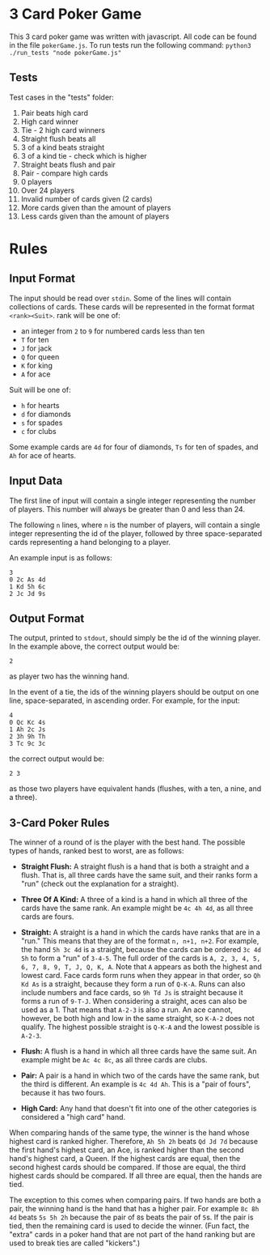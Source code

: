 # 3 Card Poker Game

This 3 card poker game was written with javascript. All code can be found in the file `pokerGame.js`.
To run tests run the following command:
`python3 ./run_tests "node pokerGame.js"`

## Tests

Test cases in the "tests" folder:

1. Pair beats high card
2. High card winner
3. Tie - 2 high card winners
4. Straight flush beats all
5. 3 of a kind beats straight
6. 3 of a kind tie - check which is higher
7. Straight beats flush and pair
8. Pair - compare high cards
9. 0 players
10. Over 24 players
11. Invalid number of cards given (2 cards)
12. More cards given than the amount of players
13. Less cards given than the amount of players

# Rules

## Input Format

The input should be read over `stdin`. Some of the lines will contain collections of cards. These cards will be represented in the format format `<rank><Suit>`. rank will be one of:

- an integer from `2` to `9` for numbered cards less than ten
- `T` for ten
- `J` for jack
- `Q` for queen
- `K` for king
- `A` for ace

Suit will be one of:

- `h` for hearts
- `d` for diamonds
- `s` for spades
- `c` for clubs

Some example cards are `4d` for four of diamonds, `Ts` for ten of spades, and `Ah` for ace of hearts.

## Input Data

The first line of input will contain a single integer representing the number of players. This number will always be greater than 0 and less than 24.

The following `n` lines, where `n` is the number of players, will contain a single integer representing the id of the player, followed by three space-separated cards representing a hand belonging to a player.

An example input is as follows:

```
3
0 2c As 4d
1 Kd 5h 6c
2 Jc Jd 9s
```

## Output Format

The output, printed to `stdout`, should simply be the id of the winning player. In the example above, the correct output would be:

```
2
```

as player two has the winning hand.

In the event of a tie, the ids of the winning players should be output on one line, space-separated, in ascending order. For example, for the input:

```
4
0 Qc Kc 4s
1 Ah 2c Js
2 3h 9h Th
3 Tc 9c 3c
```

the correct output would be:

```
2 3
```

as those two players have equivalent hands (flushes, with a ten, a nine, and a three).

## 3-Card Poker Rules

The winner of a round of is the player with the best hand. The possible types of hands, ranked best to worst, are as follows:

- **Straight Flush:** A straight flush is a hand that is both a straight and a flush. That is, all three cards have the same suit, and their ranks form a "run" (check out the explanation for a straight).

- **Three Of A Kind:** A three of a kind is a hand in which all three of the cards have the same rank. An example might be `4c 4h 4d`, as all three cards are fours.

- **Straight:** A straight is a hand in which the cards have ranks that are in a "run." This means that they are of the format `n, n+1, n+2`. For example, the hand `5h 3c 4d` is a straight, because the cards can be ordered `3c 4d 5h` to form a "run" of `3-4-5`. The full order of the cards is `A, 2, 3, 4, 5, 6, 7, 8, 9, T, J, Q, K, A`. Note that `A` appears as both the highest and lowest card. Face cards form runs when they appear in that order, so `Qh Kd As` is a straight, because they form a run of `Q-K-A`. Runs can also include numbers and face cards, so `9h Td Js` is straight because it forms a run of `9-T-J`. When considering a straight, aces can also be used as a 1. That means that `A-2-3` is also a run. An ace cannot, however, be both high and low in the same straight, so `K-A-2` does not qualify. The highest possible straight is `Q-K-A` and the lowest possible is `A-2-3`.

- **Flush:** A flush is a hand in which all three cards have the same suit. An example might be `Ac 4c 8c`, as all three cards are clubs.

- **Pair:** A pair is a hand in which two of the cards have the same rank, but the third is different. An example is `4c 4d Ah`. This is a "pair of fours", because it has two fours.

- **High Card:** Any hand that doesn't fit into one of the other categories is considered a "high card" hand.

When comparing hands of the same type, the winner is the hand whose highest card is ranked higher. Therefore, `Ah 5h 2h` beats `Qd Jd 7d` because the first hand's highest card, an Ace, is ranked higher than the second hand's highest card, a Queen. If the highest cards are equal, then the second highest cards should be compared. If those are equal, the third highest cards should be compared. If all three are equal, then the hands are tied.

The exception to this comes when comparing pairs. If two hands are both a pair, the winning hand is the hand that has a higher pair. For example `8c 8h 4d` beats `5s 5h 2h` because the pair of `8`s beats the pair of `5`s. If the pair is tied, then the remaining card is used to decide the winner. (Fun fact, the "extra" cards in a poker hand that are not part of the hand ranking but are used to break ties are called "kickers".)
